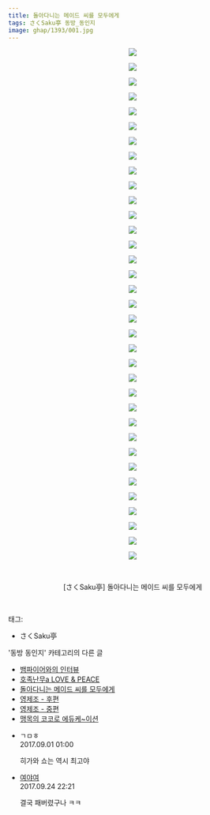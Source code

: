 ```yaml
---
title: 돌아다니는 메이드 씨를 모두에게
tags: さくSaku亭 동방_동인지
image: ghap/1393/001.jpg
---
```

<div class="article">
<p style="text-align: center; clear: none; float: none;"><img src="{{ site.nasurl }}/ghap/1393/001.jpg"/></p>
<p style="text-align: center; clear: none; float: none;"><img src="{{ site.nasurl }}/ghap/1393/002.jpg"/></p>
<p style="text-align: center; clear: none; float: none;"><img src="{{ site.nasurl }}/ghap/1393/003.jpg"/></p>
<p style="text-align: center; clear: none; float: none;"><img src="{{ site.nasurl }}/ghap/1393/004.jpg"/></p>
<p style="text-align: center; clear: none; float: none;"><img src="{{ site.nasurl }}/ghap/1393/005.jpg"/></p>
<p style="text-align: center; clear: none; float: none;"><img src="{{ site.nasurl }}/ghap/1393/006.jpg"/></p>
<p style="text-align: center; clear: none; float: none;"><img src="{{ site.nasurl }}/ghap/1393/007.jpg"/></p>
<p style="text-align: center; clear: none; float: none;"><img src="{{ site.nasurl }}/ghap/1393/008.jpg"/></p>
<p style="text-align: center; clear: none; float: none;"><img src="{{ site.nasurl }}/ghap/1393/009.jpg"/></p>
<p style="text-align: center; clear: none; float: none;"><img src="{{ site.nasurl }}/ghap/1393/010.jpg"/></p>
<p style="text-align: center; clear: none; float: none;"><img src="{{ site.nasurl }}/ghap/1393/011.jpg"/></p>
<p style="text-align: center; clear: none; float: none;"><img src="{{ site.nasurl }}/ghap/1393/012.jpg"/></p>
<p style="text-align: center; clear: none; float: none;"><img src="{{ site.nasurl }}/ghap/1393/013.jpg"/></p>
<p style="text-align: center; clear: none; float: none;"><img src="{{ site.nasurl }}/ghap/1393/014.jpg"/></p>
<p style="text-align: center; clear: none; float: none;"><img src="{{ site.nasurl }}/ghap/1393/015.jpg"/></p>
<p style="text-align: center; clear: none; float: none;"><img src="{{ site.nasurl }}/ghap/1393/016.jpg"/></p>
<p style="text-align: center; clear: none; float: none;"><img src="{{ site.nasurl }}/ghap/1393/017.jpg"/></p>
<p style="text-align: center; clear: none; float: none;"><img src="{{ site.nasurl }}/ghap/1393/018.jpg"/></p>
<p style="text-align: center; clear: none; float: none;"><img src="{{ site.nasurl }}/ghap/1393/019.jpg"/></p>
<p style="text-align: center; clear: none; float: none;"><img src="{{ site.nasurl }}/ghap/1393/020.jpg"/></p>
<p style="text-align: center; clear: none; float: none;"><img src="{{ site.nasurl }}/ghap/1393/021.jpg"/></p>
<p style="text-align: center; clear: none; float: none;"><img src="{{ site.nasurl }}/ghap/1393/022.jpg"/></p>
<p style="text-align: center; clear: none; float: none;"><img src="{{ site.nasurl }}/ghap/1393/023.jpg"/></p>
<p style="text-align: center; clear: none; float: none;"><img src="{{ site.nasurl }}/ghap/1393/024.jpg"/></p>
<p style="text-align: center; clear: none; float: none;"><img src="{{ site.nasurl }}/ghap/1393/025.jpg"/></p>
<p style="text-align: center; clear: none; float: none;"><img src="{{ site.nasurl }}/ghap/1393/026.jpg"/></p>
<p style="text-align: center; clear: none; float: none;"><img src="{{ site.nasurl }}/ghap/1393/027.jpg"/></p>
<p style="text-align: center; clear: none; float: none;"><img src="{{ site.nasurl }}/ghap/1393/028.jpg"/></p>
<p style="text-align: center; clear: none; float: none;"><img src="{{ site.nasurl }}/ghap/1393/029.jpg"/></p>
<p style="text-align: center; clear: none; float: none;"><img src="{{ site.nasurl }}/ghap/1393/030.jpg"/></p>
<p style="text-align: center; clear: none; float: none;"><img src="{{ site.nasurl }}/ghap/1393/031.jpg"/></p>
<p style="text-align: center; clear: none; float: none;"><img src="{{ site.nasurl }}/ghap/1393/032.jpg"/></p>
<p style="text-align: center; clear: none; float: none;"><img src="{{ site.nasurl }}/ghap/1393/033.jpg"/></p>
<p style="text-align: center; clear: none; float: none;"><img src="{{ site.nasurl }}/ghap/1393/034.jpg"/></p>
<p style="text-align: center; clear: none; float: none;"><img src="{{ site.nasurl }}/ghap/1393/035.jpg"/></p>
<p style="text-align: center; clear: none; float: none;"><br/></p>
<p style="text-align: center; clear: none; float: none;">[さくSaku亭] 돌아다니는 메이드 씨를 모두에게</p>
<p><br/></p>
</div><div class="tagTrail">
<p>태그: </p>
<ul>
<li>さくSaku亭</li>
</ul>
</div><div class="another">
<p>'동방 동인지' 카테고리의 다른 글</p>
<ul>
<li><a href="/2016-08-07-ghap_1395">뱀파이어와의 인터뷰</a></li>
<li><a href="/2016-08-07-ghap_1394">호족난무a LOVE &amp; PEACE</a></li>
<li><a href="/2016-08-07-ghap_1393">돌아다니는 메이드 씨를 모두에게</a></li>
<li><a href="/2016-08-07-ghap_1391">영제조 - 후편</a></li>
<li><a href="/2016-08-07-ghap_1390">영제조 - 중편</a></li>
<li><a href="/2016-08-07-ghap_1389">맹목의 코코로 에듀케~이션</a></li>
</ul>
</div><div class="cb_module cb_fluid">
<div class="cb_wrt cb_profile">
<div class="comment">
<ul>
<li class="cb_thumb_off" id="comment15073349">
<div class="cb_comment_area">
<div class="cb_info_area">
<div class="cb_section">
<span class="cb_nick_name">ㄱㅁㅎ</span>
</div>
<div class="cb_section">
<span class="cb_date">2017.09.01 01:00 </span>
</div>
</div>
<div class="cb_dsc_comment">
<p class="cb_dsc">
											히가와 쇼는 역시 최고야
										</p>
</div>
</div></li>
<li class="cb_thumb_off" id="comment15089727">
<div class="cb_comment_area">
<div class="cb_info_area">
<div class="cb_section">
<span class="cb_nick_name"> <a href="http://대객http://" onclick="return openLinkInNewWindow(this)">여야여</a></span>
</div>
<div class="cb_section">
<span class="cb_date">2017.09.24 22:21 </span>
</div>
</div>
<div class="cb_dsc_comment">
<p class="cb_dsc">
											결국 패버렸구나 ㅋㅋ
										</p>
</div>
</div></li>
</ul>
</div>
</div><!-- commentList close -->
</div>